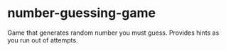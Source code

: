# number-guessing-game
Game that generates random number you must guess. Provides hints as you run out of attempts.
